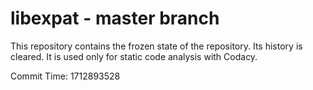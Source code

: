 # libexpat - master branch

This repository contains the frozen state of the repository.
Its history is cleared. It is used only for static code
analysis with Codacy.

Commit Time: 1712893528